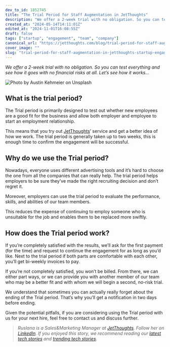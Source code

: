 ```yaml
---
dev_to_id: 1852745
title: "The Trial Period for Staff Augmentation in JetThoughts"
description: "We offer a 2-week trial with no obligation. So you can test everything and see how it goes with no..."
created_at: "2024-05-14T14:11:01Z"
edited_at: "2024-11-01T16:08:55Z"
draft: false
tags: ["startup", "engagement", "team", "company"]
canonical_url: "https://jetthoughts.com/blog/trial-period-for-staff-augmentation-in-jetthoughts-startup-engagement/"
cover_image: ""
slug: "trial-period-for-staff-augmentation-in-jetthoughts-startup-engagement"
---
```

*We offer a 2-week trial with no obligation. So you can test everything and see how it goes with no financial risks at all. Let’s see how it works…*

![Photo by [Austin Kehmeier](https://unsplash.com/@a_kehmeier?utm_source=unsplash&utm_medium=referral&utm_content=creditCopyText) on [Unsplash](https://unsplash.com/s/photos/hands-together?utm_source=unsplash&utm_medium=referral&utm_content=creditCopyText)](https://cdn-images-1.medium.com/max/3200/0*rE9LfjoylMlIDShn)

## What is the trial period?

The Trial period is primarily designed to test out whether new employees are a good fit for the business and allow both employer and employee to start an employment relationship.

This means that you try out [JetThoughts](https://www.jetthoughts.com/)’ service and get a better idea of how we work. The trial period is generally taken up to two weeks, this is enough time to confirm the engagement will be successful.

## Why do we use the Trial period?

Nowadays, everyone uses different advertising tools and it’s hard to choose the one from all the companies that can really help. The trial period helps employers to be sure they’ve made the right recruiting decision and don’t regret it.

Moreover, employers can use the trial period to evaluate the performance, skills, and abilities of our team members.

This reduces the expense of continuing to employ someone who is unsuitable for the job and enables them to be replaced more swiftly.

## How does the Trial period work?

If you’re completely satisfied with the results, we’ll ask for the first payment (for the time) and request to continue the engagement for as long as you’d like. Next to the trial period if both parts are comfortable with each other, you’ll get bi-weekly invoices to pay.

If you’re not completely satisfied, you won’t be billed. From there, we can either part ways, or we can provide you with another member of our team who may be a better fit and with whom we will begin a second, no-risk trial.

We understand that sometimes you can actually really forget about the ending of the Trial period. That’s why you’ll get a notification in two days before ending.

Given the potential pitfalls, if you are considering using the Trial period with us for your next hire, feel free to contact us and discuss further.
>  *Ruslana is a Sales&Marketing Manager at [JetThoughts](https://www.jetthoughts.com/). Follow her on [LinkedIn](https://www.linkedin.com/in/ruslana-brykaliuk-970016135/).*
>  *If you enjoyed this story, we recommend reading our [latest tech stories](https://jtway.co/latest) and [trending tech stories](https://jtway.co/trending).*
